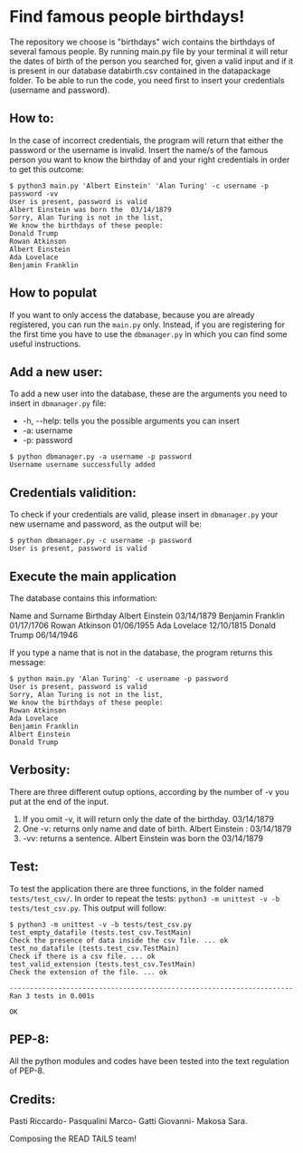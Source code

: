 # Find famous people birthdays!
The repository we choose is "birthdays" wich contains the birthdays of several famous people.
By running main.py file by your terminal it will retur the dates of birth of the person you searched for, given a valid input and if it is present in our database databirth.csv contained in the datapackage folder.
To be able to run the code, you need first to insert your credentials (username and password).

## How to:
In the case of incorrect credentials, the program will return that either the password or the username is invalid.
Insert the name/s of the famous person you want to know the birthday of and your right credentials in order to get this outcome:
```
$ python3 main.py 'Albert Einstein' 'Alan Turing' -c username -p password -vv
User is present, password is valid
Albert Einstein was born the  03/14/1879
Sorry, Alan Turing is not in the list, 
We know the birthdays of these people:
Donald Trump
Rowan Atkinson
Albert Einstein
Ada Lovelace
Benjamin Franklin
```

## How to populat
If you want to only access the database, because you are already registered, you can run the ```main.py``` only. Instead, if you are registering for the first time you have to use the ```dbmanager.py``` in which you can find some useful instructions.

## Add a new user:
To add a new user into the database, these are the arguments you need to insert in ```dbmanager.py``` file:
* -h, --help: tells you the possible arguments you can insert
* -a: username
* -p: password

```
$ python dbmanager.py -a username -p password
Username username successfully added
```

## Credentials validition:
To check if your credentials are valid, please insert in ```dbmanager.py``` your new username and password, as the output will be:
```
$ python dbmanager.py -c username -p password
User is present, password is valid
```

## Execute the main application

The database contains this information:

Name and Surname	Birthday
Albert Einstein	03/14/1879
Benjamin Franklin	01/17/1706
Rowan Atkinson	01/06/1955
Ada Lovelace	12/10/1815
Donald Trump	06/14/1946

If you type a name that is not in the database, the program returns this message:

```
$ python main.py 'Alan Turing' -c username -p password
User is present, password is valid
Sorry, Alan Turing is not in the list, 
We know the birthdays of these people:
Rowan Atkinson
Ada Lovelace
Benjamin Franklin
Albert Einstein
Donald Trump
```
## Verbosity:
There are three different outup options, according by the number of -v you put at the end of the input.

1) If you omit -v, it will return only the date of the birthday. 03/14/1879
2) One -v: returns only name and date of birth. Albert Einstein : 03/14/1879
3) -vv: returns a sentence. Albert Einstein was born the 03/14/1879

## Test:
To test the application there are three functions, in the folder named ```tests/test_csv/```. In order to repeat the tests: ```python3 -m unittest -v -b tests/test_csv.py```. This output will follow: 

```
$ python3 -m unittest -v -b tests/test_csv.py
test_empty_datafile (tests.test_csv.TestMain)
Check the presence of data inside the csv file. ... ok
test_no_datafile (tests.test_csv.TestMain)
Check if there is a csv file. ... ok
test_valid_extension (tests.test_csv.TestMain)
Check the extension of the file. ... ok

----------------------------------------------------------------------
Ran 3 tests in 0.001s

OK
```


## PEP-8:
All the python modules and codes have been tested into the text regulation of PEP-8.

## Credits:
Pasti Riccardo-
Pasqualini Marco-
Gatti Giovanni-
Makosa Sara.

Composing the READ TAILS team!
